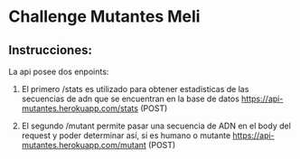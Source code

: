 # Challenge Mutantes Meli

## Instrucciones:
La api posee dos enpoints:

1) El primero /stats es utilizado para obtener estadisticas de las secuencias de adn que se encuentran en la base de datos
  https://api-mutantes.herokuapp.com/stats (POST)
  

2) El segundo /mutant permite pasar una secuencia de ADN en el body del request y poder determinar así, si es humano o mutante
  https://api-mutantes.herokuapp.com/mutant (POST)


